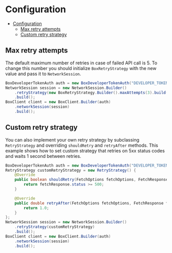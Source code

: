 # Configuration

<!-- START doctoc generated TOC please keep comment here to allow auto update -->
<!-- DON'T EDIT THIS SECTION, INSTEAD RE-RUN doctoc TO UPDATE -->

- [Configuration](#configuration)
  - [Max retry attempts](#max-retry-attempts)
  - [Custom retry strategy](#custom-retry-strategy)

<!-- END doctoc generated TOC please keep comment here to allow auto update -->

## Max retry attempts

The default maximum number of retries in case of failed API call is 5.
To change this number you should initialize `BoxRetryStrategy` with the new value and pass it to `NetworkSession`.

```java
BoxDeveloperTokenAuth auth = new BoxDeveloperTokenAuth("DEVELOPER_TOKEN");
NetworkSession session = new NetworkSession.Builder()
    .retryStrategy(new BoxRetryStrategy.Builder().maxAttempts(3).build())
    .build();
BoxClient client = new BoxClient.Builder(auth)
    .networkSession(session)
    .build();
```

## Custom retry strategy

You can also implement your own retry strategy by subclassing `RetryStrategy` and overriding `shouldRetry` and `retryAfter` methods.
This example shows how to set custom strategy that retries on 5xx status codes and waits 1 second between retries.

```java
BoxDeveloperTokenAuth auth = new BoxDeveloperTokenAuth("DEVELOPER_TOKEN");
RetryStrategy customRetryStrategy = new RetryStrategy() {
    @Override
    public boolean shouldRetry(FetchOptions fetchOptions, FetchResponse fetchResponse, int attemptNumber) {
        return fetchResponse.status >= 500;
    }

    @Override
    public double retryAfter(FetchOptions fetchOptions, FetchResponse fetchResponse, int attemptNumber) {
        return 1.0;
    }
};
NetworkSession session = new NetworkSession.Builder()
    .retryStrategy(customRetryStrategy)
    .build();
BoxClient client = new BoxClient.Builder(auth)
    .networkSession(session)
    .build();
```
